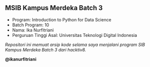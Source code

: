 ## MSIB Kampus Merdeka Batch 3
- Program: Introduction to Python for Data Science
- Batch Program: 10
- Nama: Ika Nurfitriani
- Perguruan Tinggi Asal: Universitas Teknologi Digital Indonesia

*Repositori ini memuat arsip kode selama saya menjalani program SIB Kampus Merdeka Batch 3 dari hacktiv8.*

**@ikanurfitriani**
